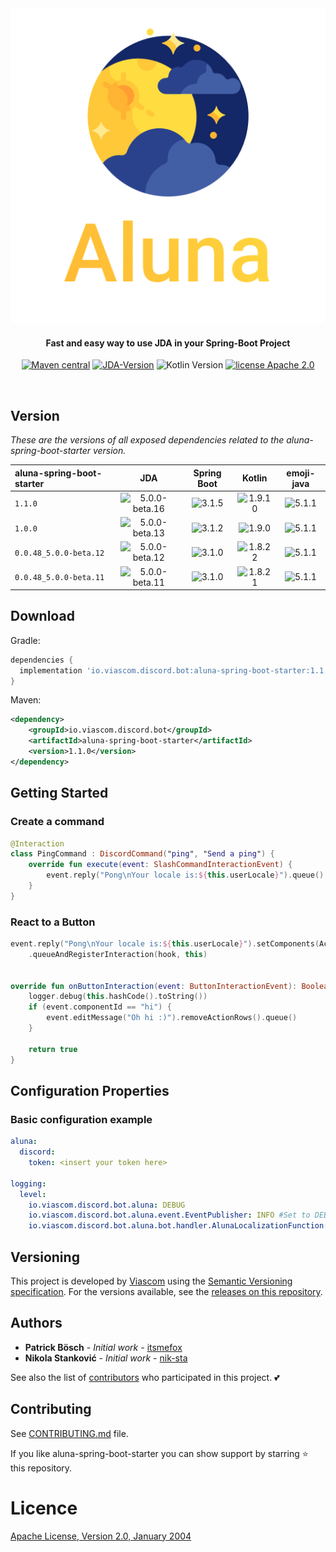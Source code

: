 <div align="center">
<img src="./logo.png"
         alt="Aluna Logo">
</div>

<h4 align="center">Fast and easy way to use JDA in your Spring-Boot Project</h4>

<p align="center">
  <a href="https://github.com/viascom/aluna-spring-boot-starter/releases"><img src="https://img.shields.io/maven-metadata/v.svg?label=maven-central&metadataUrl=https%3A%2F%2Frepo1.maven.org%2Fmaven2%2Fio%2Fviascom%2Fdiscord%2Fbot%2Faluna-spring-boot-starter%2Fmaven-metadata.xml"
         alt="Maven central"></a>
  <a href=""><img src="https://img.shields.io/badge/JDA--Version-5.0.0--beta.16-blue.svg"
              alt="JDA-Version "></a>
  <img src="https://img.shields.io/badge/Kotlin-1.9.10-%238052ff?logo=kotlin"
         alt="Kotlin Version">
  <a href="http://www.apache.org/licenses/"><img src="https://img.shields.io/badge/license-Apache_2.0-blue.svg"
         alt="license Apache 2.0"></a>
</p>
<br>

## Version

*These are the versions of all exposed dependencies related to the aluna-spring-boot-starter version.*

| aluna-spring-boot-starter |                                          JDA                                          |                                Spring Boot                                 |                                    Kotlin                                    |                                 emoji-java                                 |
|:--------------------------|:-------------------------------------------------------------------------------------:|:--------------------------------------------------------------------------:|:----------------------------------------------------------------------------:|:--------------------------------------------------------------------------:|
| `1.1.0`                   | <img src="https://img.shields.io/badge/5.0.0-beta.16-yellow.svg" alt="5.0.0-beta.16"> | <img src="https://img.shields.io/badge/3.1.5-brightgreen.svg" alt="3.1.5"> | <img src="https://img.shields.io/badge/1.9.10-brightgreen.svg" alt="1.9.10"> | <img src="https://img.shields.io/badge/5.1.1-brightgreen.svg" alt="5.1.1"> |
| `1.0.0`                   | <img src="https://img.shields.io/badge/5.0.0-beta.13-yellow.svg" alt="5.0.0-beta.13"> | <img src="https://img.shields.io/badge/3.1.2-brightgreen.svg" alt="3.1.2"> |  <img src="https://img.shields.io/badge/1.9.0-brightgreen.svg" alt="1.9.0">  | <img src="https://img.shields.io/badge/5.1.1-brightgreen.svg" alt="5.1.1"> |
| `0.0.48_5.0.0-beta.12`    | <img src="https://img.shields.io/badge/5.0.0-beta.12-yellow.svg" alt="5.0.0-beta.12"> | <img src="https://img.shields.io/badge/3.1.0-brightgreen.svg" alt="3.1.0"> | <img src="https://img.shields.io/badge/1.8.22-brightgreen.svg" alt="1.8.22"> | <img src="https://img.shields.io/badge/5.1.1-brightgreen.svg" alt="5.1.1"> |
| `0.0.48_5.0.0-beta.11`    | <img src="https://img.shields.io/badge/5.0.0-beta.11-yellow.svg" alt="5.0.0-beta.11"> | <img src="https://img.shields.io/badge/3.1.0-brightgreen.svg" alt="3.1.0"> | <img src="https://img.shields.io/badge/1.8.22-brightgreen.svg" alt="1.8.21"> | <img src="https://img.shields.io/badge/5.1.1-brightgreen.svg" alt="5.1.1"> |

## Download

Gradle:
```gradle
dependencies {
  implementation 'io.viascom.discord.bot:aluna-spring-boot-starter:1.1.0'
}
```

Maven:
```xml
<dependency>
    <groupId>io.viascom.discord.bot</groupId>
    <artifactId>aluna-spring-boot-starter</artifactId>
    <version>1.1.0</version>
</dependency>
```

## Getting Started

### Create a command

```kotlin
@Interaction
class PingCommand : DiscordCommand("ping", "Send a ping") {
    override fun execute(event: SlashCommandInteractionEvent) {
        event.reply("Pong\nYour locale is:${this.userLocale}").queue()
    }
}
```

### React to a Button

```kotlin
event.reply("Pong\nYour locale is:${this.userLocale}").setComponents(ActionRow.of(primaryButton("hi", "Hi")))
    .queueAndRegisterInteraction(hook, this)


override fun onButtonInteraction(event: ButtonInteractionEvent): Boolean {
    logger.debug(this.hashCode().toString())
    if (event.componentId == "hi") {
        event.editMessage("Oh hi :)").removeActionRows().queue()
    }

    return true
}
```

## Configuration Properties

### Basic configuration example

```yaml
aluna:
  discord:
    token: <insert your token here>

logging:
  level:
    io.viascom.discord.bot.aluna: DEBUG
    io.viascom.discord.bot.aluna.event.EventPublisher: INFO #Set to DEBUG to show all published events
    io.viascom.discord.bot.aluna.bot.handler.AlunaLocalizationFunction: INFO #Set to DEBUG to show translation keys for interactions
```

## Versioning

This project is developed by [Viascom](https://github.com/viascom) using
the [Semantic Versioning specification](https://semver.org). For the versions available, see
the [releases on this repository](https://github.com/viascom/aluna-spring-boot-starter/releases).

## Authors

* **Patrick Bösch** - *Initial work* - [itsmefox](https://github.com/itsmefox)
* **Nikola Stanković** - *Initial work* - [nik-sta](https://github.com/nik-sta)

See also the list of [contributors](https://github.com/viascom/aluna-spring-boot-starter/contributors) who participated
in this project. 💕

## Contributing
See [CONTRIBUTING.md](CONTRIBUTING.md) file.

If you like aluna-spring-boot-starter you can show support by starring ⭐ this repository.

# Licence
[Apache License, Version 2.0, January 2004](http://www.apache.org/licenses/LICENSE-2.0)

